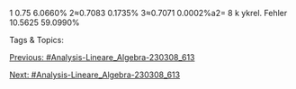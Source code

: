 1 0.75 6.0660%
2≈0.7083 0.1735%
3≈0.7071 0.0002%a2= 8
k ykrel. Fehler
10.5625 59.0990%

   Tags & Topics:
   

[Previous: #Analysis-Lineare_Algebra-230308_613](Analysis-Lineare_Algebra-230308_613.md)

[Next: #Analysis-Lineare_Algebra-230308_613](Analysis-Lineare_Algebra-230308_613.md)